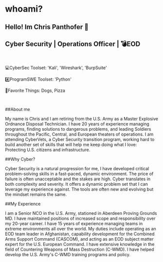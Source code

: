 # whoami? 
## Hello! Im Chris Panthofer 👋
## Cyber Security | Operations Officer | 💣EOD 

</br>

💻CyberSec Toolset: 'Kali', 'Wireshark', 'BurpSuite' 

#️⃣ProgramSWE Toolset: 'Python'

🐶Favorite Things: Dogs, Pizza 

</br> 




##About me

My name is Chris and I am retiring from the U.S. Army as a Master Explosive Ordnance Disposal Technician. I have 20 years of experience managing programs, finding solutions to dangerous problems, and leading Soldiers throughout the Pacific, Central, and European theaters of operations. I am attending CyberVets, a Cyber Security transition program, working hard to build another set of skills that will help me keep doing what I love: Protecting U.S. citizens and infrastructure.

##Why Cyber?

Cyber Security is a natural progression for me, I have developed critical problem-solving skills in a fast-paced, dynamic environment. The price of failure is often unacceptable and the stakes are high. Cyber translates in both complexity and severity. It offers a dynamic problem set that I can leverage my experience against. The tools are often new and evolving but the mindset remains the same.

##My Experience

I am a Senior NCO in the U.S. Army, stationed in Aberdeen Proving Grounds MD. I have maintained positions of increased scope and responsibility over my 20-year career. I have 15 years of experience managing teams in extreme environments all over the world. My duties include operating as an EOD team leader in Afghanistan, capability development for the Combined Arms Support Command (CASCOM), and acting as an EOD subject matter expert for the U.S. European Command. I have extensive knowledge in the field of Countering Weapons of Mass Destruction (C-WMD). I have helped develop the U.S. Army's C-WMD training programs and policy.

